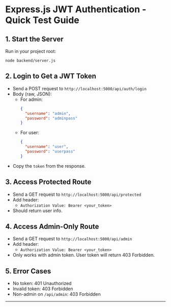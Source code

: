 # Express.js JWT Authentication - Quick Test Guide

## 1. Start the Server
Run in your project root:
```
node backend/server.js
```

## 2. Login to Get a JWT Token
- Send a POST request to `http://localhost:5000/api/auth/login`
- Body (raw, JSON):
  - For admin:
    ```json
    {
      "username": "admin",
      "password": "adminpass"
    }
    ```
  - For user:
    ```json
    {
      "username": "user",
      "password": "userpass"
    }
    ```
- Copy the `token` from the response.

## 3. Access Protected Route
- Send a GET request to `http://localhost:5000/api/protected`
- Add header:
  - `Authorization Value: Bearer <your_token>`
- Should return user info.

## 4. Access Admin-Only Route
- Send a GET request to `http://localhost:5000/api/admin`
- Add header:
  - `Authorization Value: Bearer <your_token>`
- Only works with admin token. User token will return 403 Forbidden.

## 5. Error Cases
- No token: 401 Unauthorized
- Invalid token: 403 Forbidden
- Non-admin on `/api/admin`: 403 Forbidden

---

